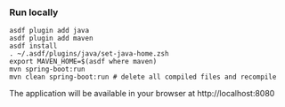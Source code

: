 ### Run locally

```
asdf plugin add java
asdf plugin add maven
asdf install
. ~/.asdf/plugins/java/set-java-home.zsh
export MAVEN_HOME=$(asdf where maven)
mvn spring-boot:run
mvn clean spring-boot:run # delete all compiled files and recompile
```

The application will be available in your browser at http://localhost:8080
